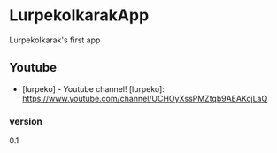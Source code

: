 # LurpekoIkarakApp

LurpekoIkarak's first app

## Youtube
* [lurpeko] - Youtube channel!
  [lurpeko]: <https://www.youtube.com/channel/UCHOyXssPMZtqb9AEAKcjLaQ>
### version
0.1
